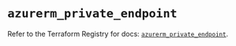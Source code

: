 # `azurerm_private_endpoint`

Refer to the Terraform Registry for docs: [`azurerm_private_endpoint`](https://registry.terraform.io/providers/hashicorp/azurerm/3.96.0/docs/resources/private_endpoint).
